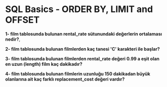 # SQL Basics - ORDER BY, LIMIT and OFFSET

**1- film tablosunda bulunan rental_rate sütunundaki değerlerin ortalaması nedir?**,

**2- film tablosunda bulunan filmlerden kaç tanesi 'C' karakteri ile başlar?**

**3- film tablosunda bulunan filmlerden rental_rate değeri 0.99 a eşit olan en uzun (length) film kaç dakikadır?**

**4- film tablosunda bulunan filmlerin uzunluğu 150 dakikadan büyük olanlarına ait kaç farklı replacement_cost değeri vardır?**
